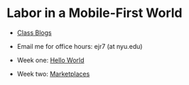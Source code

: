 # Labor in a Mobile-First World

- [Class Blogs](https://github.com/tedroden/nyu-labor-class/wiki)
- Email me for office hours: ejr7 (at nyu.edu)

- Week one: [Hello World](https://github.com/tedroden/nyu-labor-class/blob/master/01-hello-world/)
- Week two: [Marketplaces](https://github.com/tedroden/nyu-labor-class/blob/master/02-marketplaces/)
